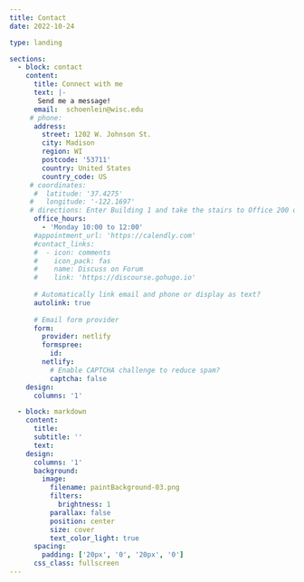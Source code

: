 ```yaml
---
title: Contact
date: 2022-10-24

type: landing

sections:
  - block: contact
    content:
      title: Connect with me
      text: |-
       Send me a message!
      email:  schoenlein@wisc.edu
     # phone: 
      address:
        street: 1202 W. Johnson St. 
        city: Madison
        region: WI
        postcode: '53711'
        country: United States
        country_code: US
     # coordinates:
      #  latitude: '37.4275'
     #   longitude: '-122.1697'
     # directions: Enter Building 1 and take the stairs to Office 200 on Floor 2
      office_hours:
        - 'Monday 10:00 to 12:00'
      #appointment_url: 'https://calendly.com'
      #contact_links:
      #  - icon: comments
      #    icon_pack: fas
      #    name: Discuss on Forum
      #    link: 'https://discourse.gohugo.io'
    
      # Automatically link email and phone or display as text?
      autolink: true
    
      # Email form provider
      form:
        provider: netlify
        formspree:
          id:
        netlify:
          # Enable CAPTCHA challenge to reduce spam?
          captcha: false
    design:
      columns: '1'

  - block: markdown
    content:
      title:
      subtitle: ''
      text:
    design:
      columns: '1'
      background:
        image: 
          filename: paintBackground-03.png
          filters:
            brightness: 1
          parallax: false
          position: center
          size: cover
          text_color_light: true
      spacing:
        padding: ['20px', '0', '20px', '0']
      css_class: fullscreen
---
```

